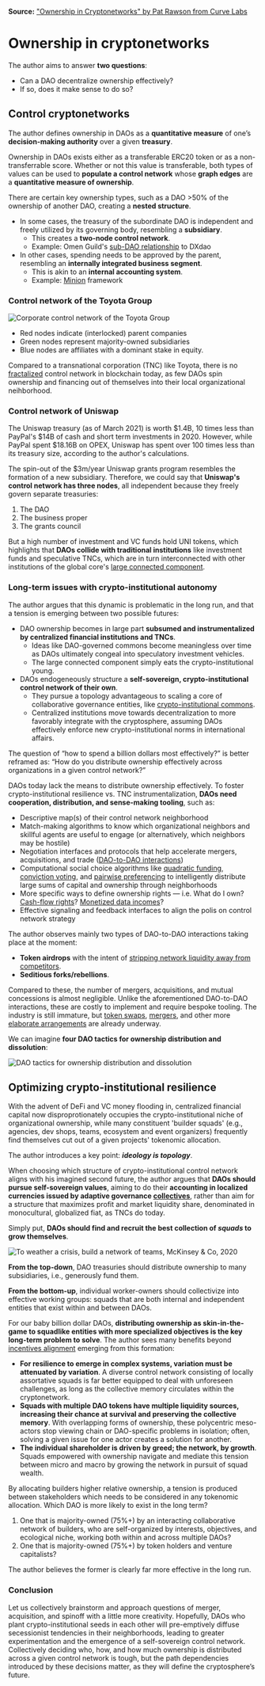 **Source:** ["Ownership in Cryptonetworks" by Pat Rawson from Curve Labs](https://blog.curvelabs.eu/ownership-in-cryptonetworks-96f13f4a113e)

# Ownership in cryptonetworks

The author aims to answer **two questions**:
- Can a DAO decentralize ownership effectively?
- If so, does it make sense to do so?

## Control cryptonetworks

The author defines ownership in DAOs as a **quantitative measure** of one’s **decision-making authority** over a given **treasury**.

Ownership in DAOs exists either as a transferable ERC20 token or as a non-transferrable score. Whether or not this value is transferable, both types of values can be used to **populate a control network** whose **graph edges** are a **quantitative measure of ownership**.

There are certain key ownership types, such as a DAO >50% of the ownership of another DAO, creating a **nested structure**.
- In some cases, the treasury of the subordinate DAO is independent and freely utilized by its governing body, resembling a **subsidiary**.
  - This creates a **two-node control network**.
  - Example: Omen Guild's [sub-DAO relationship](https://gateway.pinata.cloud/ipfs/QmRcqcAtJqNNzXTre4x7GevxUDE3Z3KyCUCyfxDwaC9Zdd) to DXdao
- In other cases, spending needs to be approved by the parent, resembling an **internally integrated business segment**.
  - This is akin to an **internal accounting system**.
  - Example: [Minion](https://medium.com/@thelaoofficial/the-path-to-unaccredited-daos-with-minion-8113213f7195) framework

### Control network of the Toyota Group

![Corporate control network of the Toyota Group](./images/toyota-corporate-control-network.png)

- Red nodes indicate (interlocked) parent companies
- Green nodes represent majority-owned subsidiaries
- Blue nodes are affiliates with a dominant stake in equity.

Compared to a transnational corporation (TNC) like Toyota, there is no [fractalized](https://ecosystem.daoincubator.org/fractalizing/fractalization-process) control network in blockchain today, as few DAOs spin ownership and financing out of themselves into their local organizational neihborhood.

### Control network of Uniswap

The Uniswap treasury (as of March 2021) is worth $1.4B, 10 times less than PayPal's $14B of cash and short term investments in 2020. However, while PayPal spent $18.16B on OPEX, Uniswap has spent over 100 times less than its treasury size, according to the author's calculations.

The spin-out of the $3m/year Uniswap grants program resembles the formation of a new subsidiary. Therefore, we could say that **Uniswap's control network has three nodes**, all independent because they freely govern separate treasuries:

1. The DAO
2. The business proper
3. The grants council

But a high number of investment and VC funds hold UNI tokens, which highlights that **DAOs collide with traditional institutions** like investment funds and speculative TNCs, which are in turn interconnected with other institutions of the global core's [large connected component](http://www.nlcpr.com/gobalcontrol.php).

### Long-term issues with crypto-institutional autonomy

The author argues that this dynamic is problematic in the long run, and that a tension is emerging between two possible futures:

- DAO ownership becomes in large part **subsumed and instrumentalized by centralized financial institutions and TNCs**.
  - Ideas like DAO-governed commons become meaningless over time as DAOs ultimately congeal into speculatory investment vehicles.
  - The large connected component simply eats the crypto-institutional young.
- DAOs endogeneously structure a **self-sovereign, crypto-institutional control network of their own**.
  - They pursue a topology advantageous to scaling a core of collaborative governance entities, like [crypto-institutional commons](https://medium.com/commonsstack/architecting-the-cyber-physical-commons-a294d88b5415).
  - Centralized institutions move towards decentralization to more favorably integrate with the cryptosphere, assuming DAOs effectively enforce new crypto-institutional norms in international affairs.

The question of “how to spend a billion dollars most effectively?” is better reframed as: “How do you distribute ownership effectively across organizations in a given control network?”

DAOs today lack the means to distribute ownership effectively. To foster crypto-institutional resilience vs. TNC instrumentalization, **DAOs need cooperation, distribution, and sense-making tooling**, such as:

- Descriptive map(s) of their control network neighborhood
- Match-making algorithms to know which organizational neighbors and skillful agents are useful to engage (or alternatively, which neighbors may be hostile)
- Negotiation interfaces and protocols that help accelerate mergers, acquisitions, and trade ([DAO-to-DAO interactions](https://medium.com/primedao/conceptual-models-for-dao2dao-relations-ac2b2d3cc84d))
- Computational social choice algorithms like [quadratic funding](https://vitalik.ca/general/2019/12/07/quadratic.html), [conviction voting](https://medium.com/giveth/conviction-voting-a-novel-continuous-decision-making-alternative-to-governance-aa746cfb9475), and [pairwise preferencing](https://blog.colony.io/introducing-budgetbox/) to intelligently distribute large sums of capital and ownership through neighborhoods
- More specific ways to define ownership rights — i.e. What do I own? [Cash-flow rights](https://www.investopedia.com/investing/read-corporate-cash-flow-statement/)? [Monetized data incomes](https://arxiv.org/abs/1905.08819)?
- Effective signaling and feedback interfaces to align the polis on control network strategy

The author observes mainly two types of DAO-to-DAO interactions taking place at the moment:
- **Token airdrops** with the intent of [stripping network liquidity away from competitors](https://cointelegraph.com/news/defi-aggregator-1inch-stages-new-vampire-airdrop-to-uniswap-users).
- **Seditious forks/rebellions**.

Compared to these, the number of mergers, acquisitions, and mutual concessions is almost negligible. Unlike the aforementioned DAO-to-DAO interactions, these are costly to implement and require bespoke tooling. The industry is still immature, but [token swaps](https://medium.com/api3/announcing-the-api3-partnership-and-token-swap-with-pocket-network-f45420790b6c), [mergers](https://forum.keep.network/t/proposal-keep-and-nucypher-hard-merge/74), and other more [elaborate arrangements](https://daotalk.org/t/omen-guild-and-omn-token/2591) are already underway.

We can imagine **four DAO tactics for ownership distribution and dissolution**:

![DAO tactics for ownership distribution and dissolution](./images/dao-tactics-for-ownership-distribution.png)

## Optimizing crypto-institutional resilience

With the advent of DeFi and VC money flooding in, centralized financial capital now disproprotionately occupies the crypto-institutional niche of organizational ownership, while many constituent 'builder squads' (e.g., agencies, dev shops, teams, ecosystem and event organizers) frequently find themselves cut out of a given projects' tokenomic allocation.

The author introduces a key point: ***ideology is topology***.

When choosing which structure of crypto-institutional control network aligns with his imagined second future, the author argues that **DAOs should pursue self-sovereign values**, aiming to do their **accounting in localized currencies issued by adaptive governance [collectives](https://www.uio.no/studier/emner/matnat/ifi/INF9200/v10/readings/papers/Latour2.pdf)**, rather than aim for a structure that maximizes profit and market liquidity share, denominated in monocultural, globalized fiat, as TNCs do today.

Simply put, **DAOs should find and recruit the best collection of *squads* to grow themselves**.

![To weather a crisis, build a network of teams, McKinsey & Co, 2020](./images/network-of-teams.png)

**From the top-down**, DAO treasuries should distribute ownership to many subsidiaries, i.e., generously fund them.

**From the bottom-up**, individual worker-owners should collectivize into effective working groups: squads that are both internal and independent entities that exist within and between DAOs.

For our baby billion dollar DAOs, **distributing ownership as skin-in-the-game to squadlike entities with more specialized objectives is the key long-term problem to solve**. The author sees many benefits beyond [incentives alignment](https://medium.com/@thomasbcox/on-aligning-stakeholder-incentives-in-blockchain-systems-75a89c80be5c) emerging from this formation:

- **For resilience to emerge in complex systems, variation must be attenuated by variation**. A diverse control network consisting of locally assortative squads is far better equipped to deal with unforeseen challenges, as long as the collective memory circulates within the cryptonetwork.
- **Squads with multiple DAO tokens have multiple liquidity sources, increasing their chance at survival and preserving the collective memory**. With overlapping forms of ownership, these polycentric meso-actors stop viewing chain or DAO-specific problems in isolation; often, solving a given issue for one actor creates a solution for another.
- **The individual shareholder is driven by greed; the network, by growth**. Squads empowered with ownership navigate and mediate this tension between micro and macro by growing the network in pursuit of squad wealth.

By allocating builders higher relative ownership, a tension is produced between stakeholders which needs to be considered in any tokenomic allocation. Which DAO is more likely to exist in the long term?

1. One that is majority-owned (75%+) by an interacting collaborative network of builders, who are self-organized by interests, objectives, and ecological niche, working both within and across multiple DAOs?
2. One that is majority-owned (75%+) by token holders and venture capitalists?

The author believes the former is clearly far more effective in the long run.

### Conclusion

Let us collectively brainstorm and approach questions of merger, acquisition, and spinoff with a little more creativity. Hopefully, DAOs who plant crypto-institutional seeds in each other will pre-emptively diffuse secessionist tendencies in their neighborhoods, leading to greater experimentation and the emergence of a self-sovereign control network. Collectively deciding who, how, and how much ownership is distributed across a given control network is tough, but the path dependencies introduced by these decisions matter, as they will define the cryptosphere’s future.
